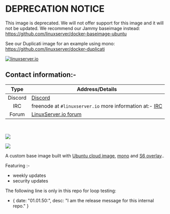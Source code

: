 <!-- DO NOT EDIT THIS FILE MANUALLY  -->
<!-- Please read the https://github.com/linuxserver/docker-baseimage-mono/blob/master/.github/CONTRIBUTING.md -->

# DEPRECATION NOTICE

This image is deprecated. We will not offer support for this image and it will not be updated.
We recommend our Jammy baseimage instead:
https://github.com/linuxserver/docker-baseimage-ubuntu

See our Duplicati image for an example using mono:
https://github.com/linuxserver/docker-duplicati

[linuxserverurl]: https://linuxserver.io
[forumurl]: https://forum.linuxserver.io
[ircurl]: https://www.linuxserver.io/irc/
[appurl]: https://cloud-images.ubuntu.com
[dockerfileurl]: https://github.com/linuxserver/docker-baseimage-mono/blob/master/Dockerfile
[monourl]: https://www.mono-project.com


[![linuxserver.io](https://raw.githubusercontent.com/linuxserver/docker-templates/master/linuxserver.io/img/linuxserver_medium.png?v=4&s=4000)][linuxserverurl]


## Contact information:-

| Type | Address/Details |
| :---: | --- |
| Discord | [Discord](https://discord.gg/YWrKVTn) |
| IRC | freenode at `#linuxserver.io` more information at:- [IRC][ircurl]
| Forum | [LinuxServer.io forum][forumurl] |

&nbsp;
&nbsp;


[![](https://raw.githubusercontent.com/linuxserver/docker-templates/master/linuxserver.io/img/Dockerfile-Link-green.png)](https://github.com/linuxserver/docker-baseimage-mono/blob/master/Dockerfile)

[![](https://images.microbadger.com/badges/image/lsiobase/mono.svg)](https://microbadger.com/images/lsiobase/mono "Get your own image badge on microbadger.com")

A custom base image built with [Ubuntu cloud image][appurl], [mono][monourl] and [S6 overlay](https://github.com/just-containers/s6-overlay)..

Featuring :-

 + weekly updates
 + security updates

The following line is only in this repo for loop testing:
- { date: "01.01.50:", desc: "I am the release message for this internal repo." }
